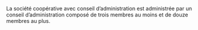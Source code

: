 La société coopérative avec conseil d’administration est administrée par un conseil d’administration composé de trois membres au moins et de douze membres au plus.
